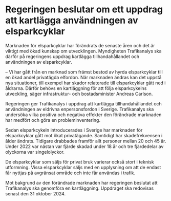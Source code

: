 # Regeringen beslutar om ett uppdrag att kartlägga användningen av elsparkcyklar

Marknaden för elsparkcyklar har förändrats de senaste åren och det är viktigt med ökad kunskap om utvecklingen. Myndigheten Trafikanalys ska därför på regeringens uppdrag kartlägga tillhandahållandet och användningen av elsparkcyklar.

– Vi har gått från en marknad som främst bestod av hyrda elsparkcyklar till en ökad andel privatägda elfordon. När marknaden ändras kan det uppstå nya situationer, till exempel har skador relaterade till elsparkcyklar gått ned i åldrarna. Därför behövs en kartläggning för att följa elsparkcykelns utveckling, säger infrastruktur- och bostadsminister Andreas Carlson.

Regeringen ger Trafikanalys i uppdrag att kartlägga tillhandahållandet och användningen av eldrivna enpersonsfordon i Sverige. Trafikanalys ska undersöka vilka positiva och negativa effekter den förändrade marknaden har medfört och göra en probleminventering.

Sedan elsparkcykeln introducerades i Sverige har marknaden för elsparkcyklar gått mot ökat privatägande. Samtidigt har skadefrekvensen i ålder ändrats. Tidigare drabbades framför allt personer mellan 20 och 45 år. Under 2022 var nästan var fjärde skadad under 18 år och tre fjärdedelar av olyckorna var singelolyckor.

De elsparkcyklar som säljs för privat bruk varierar också stort i teknisk utformning. Vissa elsparkcyklar säljs med en upplysning om att de endast får nyttjas på avgränsat område och inte får användas i trafik.

Mot bakgrund av den förändrade marknaden har regeringen beslutat att Trafikanalys ska genomföra en kartläggning. Uppdraget ska redovisas senast den 31 oktober 2024.

